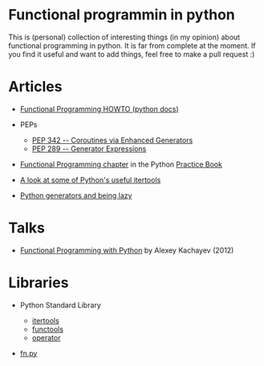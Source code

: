 Functional programmin in python
=================

This is (personal) collection of interesting things (in my opinion) about functional programming in python. It is far from complete at the moment. If you find it useful and want to add things, feel free to make a pull request :)

# Articles
* [Functional Programming HOWTO (python docs)](https://docs.python.org/3.4/howto/functional.html)
* PEPs
	* [PEP 342 -- Coroutines via Enhanced Generators](http://legacy.python.org/dev/peps/pep-0342/)
	* [PEP 289 -- Generator Expressions](http://legacy.python.org/dev/peps/pep-0289/)
	
* [Functional Programming chapter](http://anandology.com/python-practice-book/functional-programming.html)  in the Python [Practice Book](http://anandology.com/python-practice-book/)
* [A look at some of Python's useful itertools](http://naiquevin.github.io/a-look-at-some-of-pythons-useful-itertools.html)
* [Python generators and being lazy](http://naiquevin.github.io/python-generators-and-being-lazy.html)
# Talks
* [Functional Programming with Python](http://ua.pycon.org/static/talks/kachayev/#/) by Alexey Kachayev (2012)

# Libraries
* Python Standard Library
	* [itertools](https://docs.python.org/3/library/itertools.html)
	* [functools](https://docs.python.org/3/library/functools.html)
	* [operator](https://docs.python.org/3/library/operator.html)

* [fn.py](https://github.com/kachayev/fn.py)
